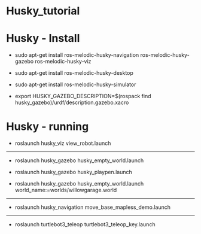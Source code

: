 # Husky_tutorial

# Husky - Install

- sudo apt-get install ros-melodic-husky-navigation ros-melodic-husky-gazebo ros-melodic-husky-viz

- sudo apt-get install ros-melodic-husky-desktop

- sudo apt-get install ros-melodic-husky-simulator

- export HUSKY_GAZEBO_DESCRIPTION=$(rospack find husky_gazebo)/urdf/description.gazebo.xacro

# Husky - running

- roslaunch husky_viz view_robot.launch

---

- roslaunch husky_gazebo husky_empty_world.launch

- roslaunch husky_gazebo husky_playpen.launch

- roslaunch husky_gazebo husky_empty_world.launch world_name:=worlds/willowgarage.world

---

- roslaunch husky_navigation move_base_mapless_demo.launch

---

- roslaunch turtlebot3_teleop turtlebot3_teleop_key.launch
